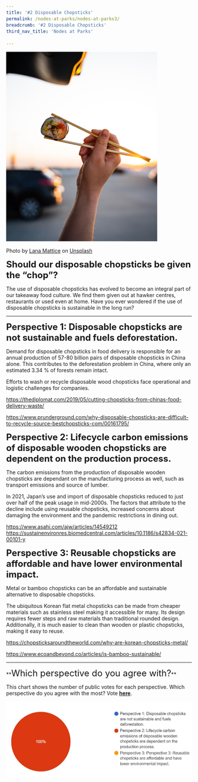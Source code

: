 ```yaml
---
title: '#2 Disposable Chopsticks'
permalink: /nodes-at-parks/nodes-at-parks3/
breadcrumb: '#2 Disposable Chopsticks'
third_nav_title: 'Nodes at Parks'

---
```


<img src="../images/nodes-at-parks-07-min.jpg" style="zoom:50%;" />

Photo by [Lana Mattice](https://unsplash.com/es/@lanamattice?utm_source=unsplash&utm_medium=referral&utm_content=creditCopyText) on [Unsplash](https://unsplash.com/s/photos/chopsticks?utm_source=unsplash&utm_medium=referral&utm_content=creditCopyText)



**<FONT SIZE ="5">Should our disposable chopsticks be given the “chop”?</FONT>**

The use of disposable chopsticks has evolved to become an integral part of our takeaway food culture. We find them given out at hawker centres, restaurants or used even at home. Have you ever wondered if the use of disposable chopsticks is sustainable in the long run? 



<HR>

**<font size="5">Perspective 1: Disposable chopsticks are not sustainable and fuels deforestation.</font>**

Demand for disposable chopsticks in food delivery is responsible for an annual production of 57-80 billion pairs of disposable chopsticks in China alone. This contributes to the deforestation problem in China, where only an estimated 3.34 % of forests remain intact. 

Efforts to wash or recycle disposable wood chopsticks face operational and logistic challenges for companies. 

<a href="https://thediplomat.com/2019/05/cutting-chopsticks-from-chinas-food-delivery-waste/"  target="_blank">https://thediplomat.com/2019/05/cutting-chopsticks-from-chinas-food-delivery-waste/</a>

<a href="https://www.prunderground.com/why-disposable-chopsticks-are-difficult-to-recycle-source-bestchopsticks-com/00161795/"  target="_blank">
https://www.prunderground.com/why-disposable-chopsticks-are-difficult-to-recycle-source-bestchopsticks-com/00161795/</a>

<p></p>

**<font size="5">Perspective 2: Lifecycle carbon emissions of disposable wooden chopsticks are dependent on the production process.</font>**

The carbon emissions from the production of disposable wooden chopsticks are dependant on the manufacturing process as well, such as transport emissions and source of lumber. 

In 2021, Japan’s use and import of disposable chopsticks reduced to just over half of the peak usage in mid-2000s. The factors that attribute to the decline include using reusable chopsticks, increased concerns about damaging the environment and the pandemic restrictions in dining out. 

<a href="https://www.asahi.com/ajw/articles/14549212"  target="_blank">
https://www.asahi.com/ajw/articles/14549212</a>

<a href="https://sustainenvironres.biomedcentral.com/articles/10.1186/s42834-021-00101-y "  target="_blank">
https://sustainenvironres.biomedcentral.com/articles/10.1186/s42834-021-00101-y </a>



**<font size="5">Perspective 3: Reusable chopsticks are affordable and have lower environmental impact.</font>** 

Metal or bamboo chopsticks can be an affordable and sustainable alternative to disposable chopsticks. 

The ubiquitous Korean flat metal chopsticks can be made from cheaper materials such as stainless steel making it accessible for many. Its design requires fewer steps and raw materials than traditional rounded design. Additionally, it is much easier to clean than wooden or plastic chopsticks, making it easy to reuse. 

<a href="https://chopsticksaroundtheworld.com/why-are-korean-chopsticks-metal/"  target="_blank">
https://chopsticksaroundtheworld.com/why-are-korean-chopsticks-metal/</a>

<a href="
https://www.ecoandbeyond.co/articles/is-bamboo-sustainable/"  target="_blank">
https://www.ecoandbeyond.co/articles/is-bamboo-sustainable/</a>



<hr>
**<FONT SIZE ="5">Which perspective do you agree with?</FONT>**

This chart shows the number of public votes for each perspective. Which perspective do you agree with the most? Vote **<a href="https://forms.gle/EJJZ6C6UUjjeCbDc7" target="blank">here</a>**.

![](../images/nodes-at-parks-poll2.JPG)